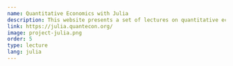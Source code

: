 ```yaml
---
name: Quantitative Economics with Julia
description: This website presents a set of lectures on quantitative economic modeling using Julia
link: https://julia.quantecon.org/
image: project-julia.png
order: 5
type: lecture
lang: julia
---
```

